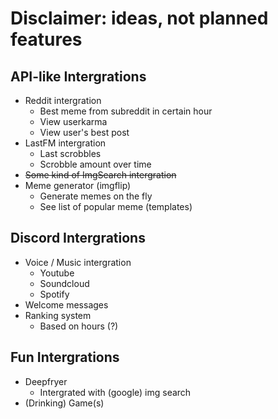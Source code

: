 # Disclaimer: ideas, not planned features

## API-like Intergrations
* Reddit intergration
    * Best meme from subreddit in certain hour
    * View userkarma
    * View user's best post
* LastFM intergration
    * Last scrobbles
    * Scrobble amount over time
* ~~Some kind of ImgSearch intergration~~
* Meme generator (imgflip)
    * Generate memes on the fly
    * See list of popular meme (templates)

## Discord Intergrations
* Voice / Music intergration
    * Youtube
    * Soundcloud
    * Spotify
* Welcome messages
* Ranking system
    * Based on hours (?)

## Fun Intergrations
* Deepfryer
    * Intergrated with (google) img search
* (Drinking) Game(s)